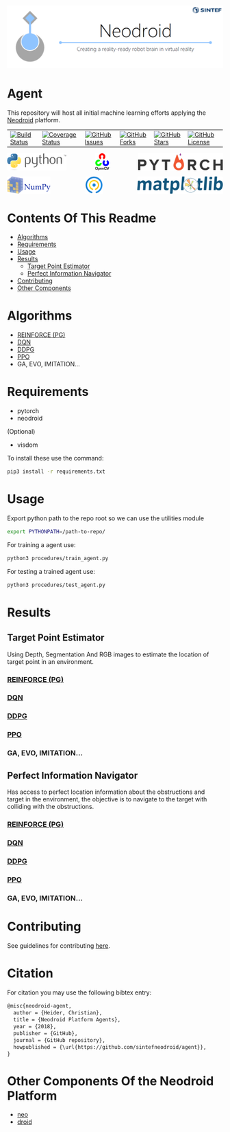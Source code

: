 ![neodroid](.github/images/header.png)

# Agent
This repository will host all initial machine learning efforts applying the [Neodroid](https://github.com/sintefneodroid/) platform.


<table>
   <tr>
     <td>
       <a href='https://travis-ci.org/sintefneodroid/agent'>
         <img src='https://travis-ci.org/sintefneodroid/agent.svg?branch=master' alt='Build Status' />
       </a>
     </td>
     <td>
       <a href='https://coveralls.io/github/sintefneodroid/agent?branch=master'>
         <img src='https://coveralls.io/repos/github/sintefneodroid/agent/badge.svg?branch=master' alt='Coverage Status' />
       </a>
     </td>
     <td>
       <a href='https://github.com/sintefneodroid/agent/issues'>
         <img src='https://img.shields.io/github/issues/sintefneodroid/agent.svg?style=flat' alt='GitHub Issues' />
       </a>
     </td>
     <td>
       <a href='https://github.com/sintefneodroid/agent/network'>
         <img src='https://img.shields.io/github/forks/sintefneodroid/agent.svg?style=flat' alt='GitHub Forks' />
       </a>
     </td>
       <td>
       <a href='https://github.com/sintefneodroid/agent/stargazers'>
         <img src='https://img.shields.io/github/stars/sintefneodroid/agent.svg?style=flat' alt='GitHub Stars' />
       </a>
     </td>
       <td>
       <a href='https://github.com/sintefneodroid/agent/blob/master/LICENSE.md'>
         <img src='https://img.shields.io/github/license/sintefneodroid/agent.svg?style=flat' alt='GitHub License' />
       </a>
     </td>
  </tr>
</table>

<p align="center" width="100%">
  <a href="https://www.python.org/">
    <img alt="python" src=".github/images/python.svg" height="40" align="left">
  </a>
  <a href="https://opencv.org/" style="float:center;">
    <img alt="opencv" src=".github/images/opencv.svg" height="40" align="center">
  </a>
  <a href="http://pytorch.org/"style="float: right;">
    <img alt="pytorch" src=".github/images/pytorch.svg" height="40" align="right" >
  </a>
</p>
<p align="center" width="100%">
  <a href="http://www.numpy.org/">
    <img alt="numpy" src=".github/images/numpy.svg" height="40" align="left">
  </a>
  <a href="https://github.com/tqdm/tqdm" style="float:center;">
    <img alt="tqdm" src=".github/images/tqdm.gif" height="40" align="center">
  </a>
  <a href="https://matplotlib.org/" style="float: right;">
    <img alt="matplotlib" src=".github/images/matplotlib.svg" height="40" align="right">
  </a>
</p>

# Contents Of This Readme
- [Algorithms](#algorithms)
- [Requirements](#requirements)
- [Usage](#usage)
- [Results](#results)
  - [Target Point Estimator](#target-point-estimator)
  - [Perfect Information Navigator](#perfect-information-navigator)
- [Contributing](#contributing)
- [Other Components](#other-components-of-the-neodroid-platform)

# Algorithms
- [REINFORCE (PG)](agents/pg_agent.py)
- [DQN](agents/dqn_agent.py)
- [DDPG](agents/ddpg_agent.py)
- [PPO](agents/experimental/ppo_agent.py)
- GA, EVO, IMITATION...

# Requirements
- pytorch
- neodroid

(Optional)
- visdom

To install these use the command:
````bash
pip3 install -r requirements.txt
````

# Usage
Export python path to the repo root so we can use the utilities module
````bash
export PYTHONPATH=/path-to-repo/
````
For training a agent use:
````bash
python3 procedures/train_agent.py
````
For testing a trained agent use:
````bash
python3 procedures/test_agent.py
````

# Results

## Target Point Estimator
Using Depth, Segmentation And RGB images to estimate the location of target point in an environment.

### [REINFORCE (PG)](agents/pg_agent.py)

### [DQN](agents/dqn_agent.py)

### [DDPG](agents/ddpg_agent.py)

### [PPO](agents/experimental/ppo_agent.py)

### GA, EVO, IMITATION...

## Perfect Information Navigator
Has access to perfect location information about the obstructions and target in the environment, the objective is to navigate to the target with colliding with the obstructions.

### [REINFORCE (PG)](agents/pg_agent.py)

### [DQN](agents/dqn_agent.py)

### [DDPG](agents/ddpg_agent.py)

### [PPO](agents/experimental/ppo_agent.py)

### GA, EVO, IMITATION...


# Contributing
See guidelines for contributing [here](CONTRIBUTING.md).

# Citation

For citation you may use the following bibtex entry:

````
@misc{neodroid-agent,
  author = {Heider, Christian},
  title = {Neodroid Platform Agents},
  year = {2018},
  publisher = {GitHub},
  journal = {GitHub repository},
  howpublished = {\url{https://github.com/sintefneodroid/agent}},
}
````

# Other Components Of the Neodroid Platform

- [neo](https://github.com/sintefneodroid/neo)
- [droid](https://github.com/sintefneodroid/droid)
